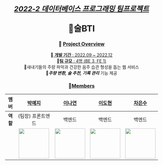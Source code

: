 <div align="center">
  
# <sub><ins><i>2022-2 데이터베이스 프로그래밍 팀프로젝트</i></ins></sub> <br> <p></p> 🍶술BTI

### 📌 <ins>Project Overview</ins>
🔺<ins> **개발 기간** : 2022.09 ~ 2022.12 </ins> <br/>
🔺<ins>**팀 규모** : 4명 (BE 3, FE 1)</ins><br/>
🔸새내기들의 주량 파악과 건강한 음주 습관 형성을 돕는 웹 서비스 <br/>
🔸<b><i>주량 변환, 술 추천, 기록 관리</i></b> 기능 제공  
  
### 👥<ins>Members</ins>
| **멤버** | [박예지](https://github.com/Li5ht) | [이나연](https://github.com/yeon2lee) | [이도현](https://github.com/zsderw) | [차은수](https://github.com/ckdmstn) |
|:---:|:---:|:---:|:---:|:---:|
| **역할** | (팀장) 프론트엔드 | 백엔드 | 백엔드 | 백엔드 |
| | <img src="https://avatars.githubusercontent.com/u/89853141?v=4" width="100" height="100"/> | <img src="https://avatars.githubusercontent.com/u/77628363?v=4" width="100" height="100"/> | <img src="https://avatars.githubusercontent.com/u/87109601?v=4" width="100" height="100"/> | <img src="https://avatars.githubusercontent.com/u/77821089?v=4" width="100" height="100"/> |
</div>
